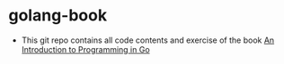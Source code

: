 # golang-book

- This git repo contains all code contents and exercise of the book [An Introduction to Programming in Go](https://www.golang-book.com/books/intro)
